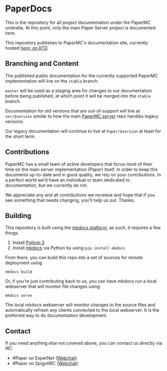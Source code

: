 # PaperDocs
This is the repository for all project documentation under the PaperMC umbrella.
At this point, only the main Paper Server project is documented here.

This repository publishes to PaperMC's documentation site, currently hosted [here; on RTD](https://paper.readthedocs.io).

## Branching and Content

The published public documentation for the currently supported PaperMC implementation will live on the `stable` branch.


`master` will be used as a staging area for changes to our documentation before being published, at which point it will be merged into the `stable` branch.

Documentation for old versions that are out-of-support will live at `ver/$version` similar to how the main [PaperMC server](https://github.com/PaperMC/Paper) repo handles legacy versions.

Our legacy documentation will continue to live at `Paper/$version` at least for the short term.

## Contributions

PaperMC has a small team of active developers that focus most of their time on the main server implementation (Paper) itself. In order to keep this documents up-to-date and in good quality, we rely on your contributions. In a perfect world we'd have an individual or team dedicated to documentation, but we currently do not.

We appreciate any and all contributions we receieve and hope that if you see something that needs changing, you'll help us out. Thanks.

## Building

This repository is built using the [mkdocs platform](http://www.mkdocs.org/), as such, it requires a few things.

1. Install [Python 3](https://www.python.org)
2. Install [mkdocs](http://www.mkdocs.org/#installation) via Python by using `pip install mkdocs`

From there, you can build this repo into a set of sources for remote deployment using

`mkdocs build`

Or, if you're just contributing back to us, you can have mkdocs run a local webserver that will monitor file changes using

`mkdocs serve`

The local mkdocs webserver will monitor changes to the source files and automatically refresh any clients connected to the local webserver. It is the preferred way to do documentation development.

## Contact

If you need anything else not covered above, you can contact us directly via IRC

  + #Paper on EsperNet ([Webchat](https://webchat.esper.net/?channels=paper))
  + #Paper on SpigotIRC ([Webchat](http://elmer.spi.gt/iris/?channels=paper))
